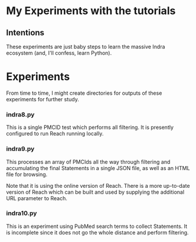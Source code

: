 # My Experiments with the tutorials


## Intentions
These experiments are just baby steps to learn the massive Indra ecosystem (and, I'll confess, learn Python).

# Experiments
From time to time, I might create directories for outputs of these experiments for further study.

### indra8.py
This is a single PMCID test which performs all filtering. It is presently configured to run Reach running locally.

### indra9.py
This processes an array of PMCIds all the way through filtering and accumulating the final Statements in a single JSON file, as well as an HTML file for browsing.

Note that it is using the online version of Reach. There is a more up-to-date version of Reach which can be built and used by supplying the additional URL parameter to Reach.

### indra10.py
This is an experiment using PubMed search terms to collect Statements. It is incomplete since it does not go the whole distance and perform filtering.

